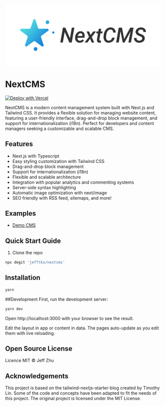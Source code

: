 ![nextcms-banner](/public/images/logo-with-text.png)

# NextCMS

[![Deploy with Vercel](https://vercel.com/button)](https://vercel.com/new/git/external?repository-url=https://github.com/yourusername/nextcms)

NextCMS is a modern content management system built with Next.js and Tailwind CSS. It provides a flexible solution for managing website content, featuring a user-friendly interface, drag-and-drop block management, and support for internationalization (i18n). Perfect for developers and content managers seeking a customizable and scalable CMS.

## Features

- Next.js with Typescript
- Easy styling customization with Tailwind CSS
- Drag-and-drop block management
- Support for internationalization (i18n)
- Flexible and scalable architecture
- Integration with popular analytics and commenting systems
- Server-side syntax highlighting
- Automatic image optimization with next/image
- SEO friendly with RSS feed, sitemaps, and more!

## Examples

- [Demo CMS](https://nextcms.vercel.app/)

## Quick Start Guide

1. Clone the repo

```bash
npx degit 'jefftko/nextcms'
```

## Installation

```bash
yarn
```

##Development
First, run the development server:

```bash
yarn dev
```

Open http://localhost:3000 with your browser to see the result.

Edit the layout in app or content in data. The pages auto-update as you edit them with live reloading.

## Open Source License

Licence
MIT © Jeff Zhu

## Acknowledgements

This project is based on the tailwind-nextjs-starter-blog created by Timothy Lin. Some of the code and concepts have been adapted to fit the needs of this project. The original project is licensed under the MIT License.
